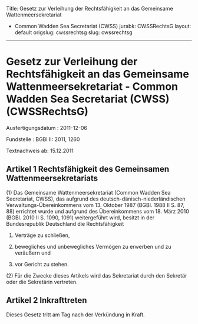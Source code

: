 Title: Gesetz zur Verleihung der Rechtsfähigkeit an das Gemeinsame Wattenmeersekretariat
  - Common Wadden Sea Secretariat (CWSS)
jurabk: CWSSRechtsG
layout: default
origslug: cwssrechtsg
slug: cwssrechtsg

---

# Gesetz zur Verleihung der Rechtsfähigkeit an das Gemeinsame Wattenmeersekretariat - Common Wadden Sea Secretariat (CWSS) (CWSSRechtsG)

Ausfertigungsdatum
:   2011-12-06

Fundstelle
:   BGBl II: 2011, 1260

Textnachweis ab: 15.12.2011


## Artikel 1 Rechtsfähigkeit des Gemeinsamen Wattenmeersekretariats

(1) Das Gemeinsame Wattenmeersekretariat (Common Wadden Sea
Secretariat, CWSS), das aufgrund des deutsch-dänisch-niederländischen
Verwaltungs-Übereinkommens vom 13. Oktober 1987 (BGBl. 1988 II S. 87,
88) errichtet wurde und aufgrund des Übereinkommens vom 18. März 2010
(BGBl. 2010 II S. 1090, 1091) weitergeführt wird, besitzt in der
Bundesrepublik Deutschland die Rechtsfähigkeit

1.  Verträge zu schließen,


2.  bewegliches und unbewegliches Vermögen zu erwerben und zu veräußern
    und


3.  vor Gericht zu stehen.




(2) Für die Zwecke dieses Artikels wird das Sekretariat durch den
Sekretär oder die Sekretärin vertreten.


## Artikel 2 Inkrafttreten

Dieses Gesetz tritt am Tag nach der Verkündung in Kraft.

